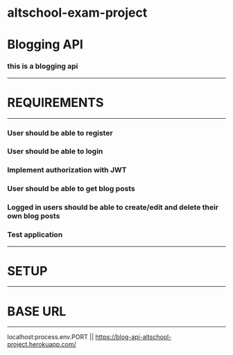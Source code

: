 # altschool-exam-project
# Blogging API
### this is a blogging api
__________________________________________________________________

# REQUIREMENTS
__________________________________________________________________
### User should be able to register
### User should be able to login
### Implement authorization with JWT
### User should be able to get blog posts
### Logged in users should be able to create/edit and delete their own blog posts
### Test application
_________________________________________________________________________

# SETUP
_________________________________________________________________________

# BASE URL
_____________________________________________________________________________
localhost:process.env.PORT || https://blog-api-altschool-project.herokuapp.com/
